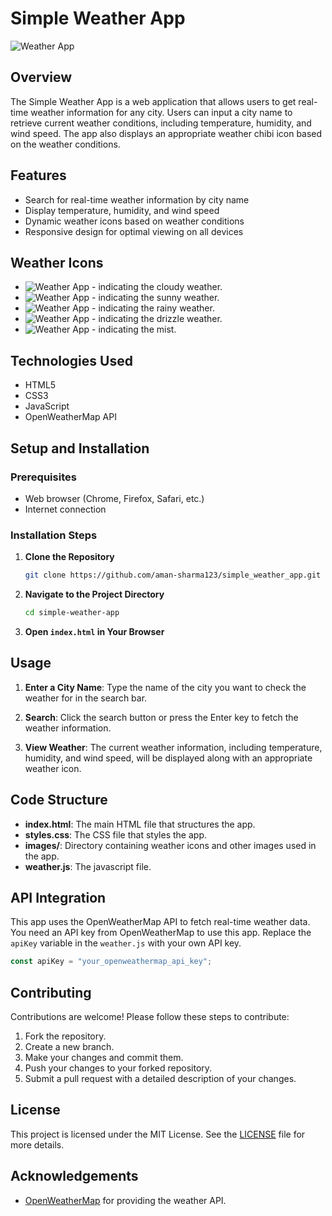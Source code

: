# Simple Weather App

![Weather App](images/app-screenshot.png)

## Overview

The Simple Weather App is a web application that allows users to get real-time weather information for any city. Users can input a city name to retrieve current weather conditions, including temperature, humidity, and wind speed. The app also displays an appropriate weather chibi icon based on the weather conditions.

## Features

- Search for real-time weather information by city name
- Display temperature, humidity, and wind speed
- Dynamic weather icons based on weather conditions
- Responsive design for optimal viewing on all devices

## Weather Icons

- ![Weather App](images/cloud.png) - indicating the cloudy weather.
- ![Weather App](images/sunny.png) - indicating the sunny weather.
- ![Weather App](images/rainy.png) - indicating the rainy weather.
- ![Weather App](images/drizzle.png) - indicating the drizzle weather.
- ![Weather App](images/misty.png) - indicating the mist.

## Technologies Used

- HTML5
- CSS3
- JavaScript 
- OpenWeatherMap API

## Setup and Installation

### Prerequisites

- Web browser (Chrome, Firefox, Safari, etc.)
- Internet connection

### Installation Steps

1. **Clone the Repository**

    ```bash
    git clone https://github.com/aman-sharma123/simple_weather_app.git
    ```

2. **Navigate to the Project Directory**

    ```bash
    cd simple-weather-app
    ```

3. **Open `index.html` in Your Browser**


## Usage

1. **Enter a City Name**: Type the name of the city you want to check the weather for in the search bar.

2. **Search**: Click the search button or press the Enter key to fetch the weather information.

3. **View Weather**: The current weather information, including temperature, humidity, and wind speed, will be displayed along with an appropriate weather icon.

## Code Structure

- **index.html**: The main HTML file that structures the app.
- **styles.css**: The CSS file that styles the app.
- **images/**: Directory containing weather icons and other images used in the app.
- **weather.js**: The javascript file.

## API Integration

This app uses the OpenWeatherMap API to fetch real-time weather data. You need an API key from OpenWeatherMap to use this app. Replace the `apiKey` variable in the `weather.js` with your own API key.

```javascript
const apiKey = "your_openweathermap_api_key";
```

## Contributing

Contributions are welcome! Please follow these steps to contribute:

1. Fork the repository.
2. Create a new branch.
3. Make your changes and commit them.
4. Push your changes to your forked repository.
5. Submit a pull request with a detailed description of your changes.

## License

This project is licensed under the MIT License. See the [LICENSE](LICENSE) file for more details.

## Acknowledgements

- [OpenWeatherMap](https://openweathermap.org/) for providing the weather API.

